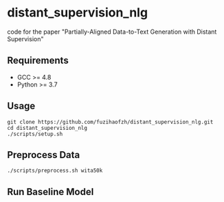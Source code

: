 # distant_supervision_nlg
code for the paper "Partially-Aligned Data-to-Text Generation with Distant Supervision"

## Requirements
- GCC >= 4.8
- Python >= 3.7

## Usage 
```
git clone https://github.com/fuzihaofzh/distant_supervision_nlg.git
cd distant_supervision_nlg
./scripts/setup.sh
```

## Preprocess Data
```
./scripts/preprocess.sh wita50k
```

## Run Baseline Model


